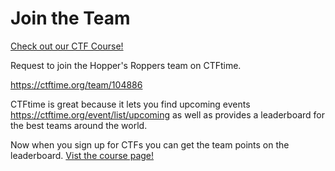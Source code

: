 # Join the Team

[Check out our CTF Course!](https://academy.hoppersroppers.org/mod/page/view.php?id=553)

Request to join the Hopper's Roppers team on CTFtime. 

<https://ctftime.org/team/104886>

CTFtime is great because it lets you find upcoming events <https://ctftime.org/event/list/upcoming> as well as provides a leaderboard for the best teams around the world.

Now when you sign up for CTFs you can get the team points on the leaderboard. 
[Vist the course page!](https://academy.hoppersroppers.org/mod/page/view.php?id=553)
